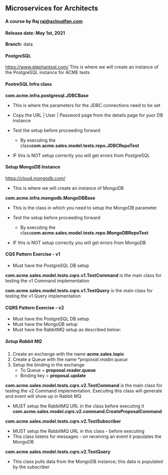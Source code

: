 ## Microservices for Architects
#### A course by Raj   raj@acloudfan.com
#### Release date: May 1st, 2021

**Branch:** data


#### PostgreSQL
https://www.elephantsql.com/
This is where we will create an instance of the PostgreSQL instance for ACME tests


#### PostreSQL Infra class
**com.acme.infra.postgresql.JDBCBase**
* This is where the parameters for the JDBC connections need to be set
* Copy the URL | User | Password page from the details page for yuor DB instance
* Test the setup before proceeding forward
  - By executing the class**com.acme.sales.model.tests.repo.JDBCRepoTest**

* IF this is NOT setup correctly you will get errors from PostgreSQL

#### Setup MongoDB Instance
https://cloud.mongodb.com/
* This is where we will create an instance of MongoDB

**com.acme.infra.mongodb.MongoDBBase**
* This is the class in which you need to setup the MongoDB parameter
* Test the setup before proceeding forward
  - By executing the class**com.acme.sales.model.tests.repo.MongoDBRepoTest**

* IF this is NOT setup correctly you will get errors from MongoDB

#### CQS Pattern Exercise - v1

* Must have the PostgreSQL DB setup

**com.acme.sales.model.tests.cqrs.v1.TestCommand** 
is the main class for testing the v1 Command implementation

**com.acme.sales.model.tests.cqrs.v1.TestQuery** 
is the main class for testing the v1 Query implementation

#### CQRS Pattern Exercise - v2
* Must have the PostgreSQL DB setup 
* Must have the MongoDB setup
* Must have the RabbitMQ setup as described below:


##### Setup Rabbit MQ

1. Create an exchange with the name **acme.sales.topic**
2. Create a Queue with the name **proposal.reader.queue*
3. Setup the binding in the exchange
   * To Queue = **proposal.reader.queue**
   * Binding key = **proposal.update**


**com.acme.sales.model.tests.cqrs.v2.TestCommand** 
is the main class for testing the v2 Command implementation. Executing this class will generate and event will show up in Rabbit MQ

* MUST setup the RabbitMQ URL in the class before executing it
  **com.acme.sales.model.cqrs.v2.command.CreateProposalCommand**




**com.acme.sales.model.tests.cqrs.v2.TestSubscriber**
* MUST setup the RabbitMQ URL in this class - before executing
* This class listens for messages - on receiving an event it populates the MongoDB
 

**com.acme.sales.model.tests.cqrs.v2.TestQuery** 
* This class pulls data from the MongoDB instance; this data is 
populated by the subscriber



